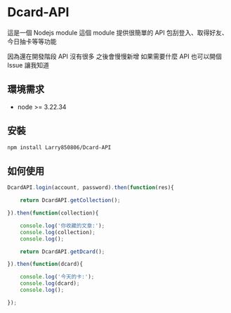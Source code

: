 # Dcard-API

這是一個 Nodejs module
這個 module 提供很簡單的 API
包刮登入、取得好友、今日抽卡等等功能

因為還在開發階段 API 沒有很多
之後會慢慢新增
如果需要什麼 API 也可以開個 Issue 讓我知道

## 環境需求

- node >= 3.22.34

## 安裝

```bash
npm install Larry850806/Dcard-API
```

## 如何使用

```js
DcardAPI.login(account, password).then(function(res){

    return DcardAPI.getCollection();

}).then(function(collection){

    console.log('你收藏的文章:');
    console.log(collection);
    console.log();

    return DcardAPI.getDcard();

}).then(function(dcard){

    console.log('今天的卡:');
    console.log(dcard);
    console.log();

});
```
